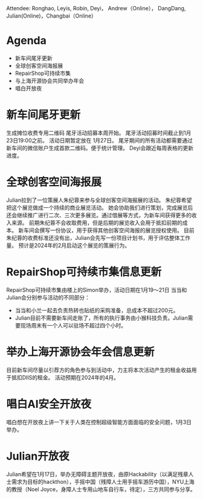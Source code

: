 Attendee: Ronghao, Leyis, Robin, Deyi， Andrew（Online）， DangDang, Julian(Online)，Changbai（Online）

# Agenda

- 新车间尾牙更新
- 全球创客空间海报展
- RepairShop可持续市集
- 与上海开源协会共同举办年会
- 唱白开放夜



# 新车间尾牙更新
生成摊位收费专用二维码
尾牙活动招募本周开始。
尾牙活动招募时间截止到1月23日19:00之前。
活动日期暂定放在 1月27日。
尾牙期间的所有活动都需要通过新车间的微信账户生成首款二维码。便于统计管理。
Deyi会跟近每周表格的更新进度。

# 全球创客空间海报展
Julian拉到了一位策展人朱纪蓉来参与全球创客空间海报展的活动。
朱纪蓉希望把这个展览做成一个持续的商业展览活动。
她会协助我们进行策划，完成展览后还会继续推广进行二次、三次更多展览。通过借展等方式，为新车间获得更多的收入来源。
前期朱纪蓉不会收取费用，但是后期的展览收入会用于抵扣前期的成本。
新车间会撰写一份协议，用于获得其他创客空间海报的展览授权使用。
目前朱纪蓉的收费标准还没有出，Julian会先写一份项目计划书，用于评估整体工作量。
预计是2024年的2月启动这个展览的策展行为。


# RepairShop可持续市集信息更新
RepairShop可持续市集由楼上的Simon举办，活动日期在1月19～21日
当当和Julian会分别参与活动的不同部分：
- 当当和小兰一起去负责热转也贴纸的采购准备，总成本不超过200元。
- Julian目前不需要新车间走账了，所有的执行事务由小猴科技负责。Julian需要现场周末有一个人可以驻场不超过四个小时。


# 举办上海开源协会年会信息更新
目前新车间尽量以引荐方的角色参与到活动中，力主将本次活动产生的租金收益用于抵扣DIIS的租金。
活动预期在2024年的4月。


# 唱白AI安全开放夜
唱白想在开放夜上讲一下关于人类在控制超级智能方面面临的安全问题，1月3日举办。

# Julian开放夜
Julian希望在1月17日，举办无障碍主题开放夜，由原Hackability（以满足残章人士需求为目标的hackthon），手摇中国（残障人士用手摇车游历中国），NYU上海的教授（Noel Joyce，身障人士专用山地车自行车，待定），三方共同参与分享。

